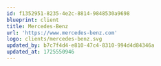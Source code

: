 ```yaml
---
id: f1352951-8235-4e2c-8814-9848530a9698
blueprint: client
title: Mercedes-Benz
url: 'https://www.mercedes-benz.com'
logo: clients/mercedes-benz.svg
updated_by: b7c7f4d4-e810-47c4-8310-994d4d84346a
updated_at: 1725550946
---
```

